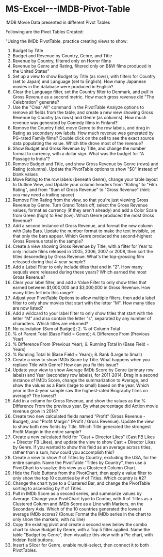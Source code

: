 # MS-Excel---IMDB-Pivot-Table

IMDB Movie Data presented in different Pivot Tables

Following are the Pivot Tables Created:

"Using the IMDb PivotTable, practice creating views to show:
1.	Budget by Title
2.	Budget and Revenue by Country, Genre, and Title
3.	Revenue by Country, filtered only on Horror films
4.	Revenue by Genre and Rating, filtered only on B&W films produced in the United States"	
5.	Set up a view to show Budget by Title (as rows), with filters for Country (set to Japan) and Language (set to English). How many Japanese movies in the database were produced in English?																									
6.	Clear the Language filter, set the Country filter to Denmark, and pull in Gross Revenue as a second metric. How much gross revenue did "The Celebration" generate?	
7.	Use the "Clear All" command in the PivotTable Analyze options to remove all fields from the table, and create a new view showing Gross Revenue by Country (as rows) and Genre (as columns). How much revenue was generated by Comedy films in Finland?																									
8.	Remove the Country field, move Genre to the row labels, and drag in Rating as secondary row labels. How much revenue was generated by PG-rated Family films? Double click on the cell to see the exact source data populating the value. Which title drove most of the revenue?																									
9.	Show Budget and Gross Revenue by Title, and change the number format to currency, with a dollar sign. What was the budget for "A Passage to India"?
10.	Remove Budget and Title, and show Gross Revenue by Genre (rows) and Rating (columns). Update the PivotTable options to show "$0" instead of blank values
11.	Move Rating to the row labels (beneath Genre), change your table layout to Outline View, and Update your column headers from "Rating" to "Film Rating", and from "Sum of Gross Revenue" to "Gross Revenue" (hint: you may need a trailing space)
12.	Remove Film Rating from the view, so that you're just viewing Gross Revenue by Genre. Turn Grand Totals off, select the Gross Revenue values, format as currency (if they aren't already) and add a Color Scale from Green (high) to Red (low). Which Genre produced the most Gross Revenue?
13.	Add a second instance of Gross Revenue, and format the new column with Data Bars. Update the number format to make the text invisible, so that only the bars appear. Which Genre produced the second-highest Gross Revenue total in the sample?
14.	Create a view showing Gross Revenue by Title, with a filter for Year to only include films released in 2005, 2006, 2007 or 2008, then sort the titles descending by Gross Revenue. What's the top-grossing film released during that 4-year sample?																							
15.	Add a Label Filter to only include titles that end in "2". How many sequels were released during these years? Which earned the most Gross Revenue?		
16.	Clear your label filter, and add a Value Filter to only show titles that earned between $1,000,000 and $3,000,000 in Gross Revenue. How many titles fell into this range?																							
17.	Adjust your PivotTable Options to allow multiple filters, then add a label filter to only show movies that start with the letter "M". How many titles are now listed?																							
18.	Add a wildcard to your label filter to only show titles that start with the letter "M" and also contain the letter "s", separated by any number of characters. Which titles are returned?																							
19.	No calculation (Sum of Budget); 2. % of Column Total
20.	% of Parent Total (Base Field = Genre); 4. Difference From (Previous Year)
21.	% Difference From (Previous Year); 6. Running Total In (Base Field = Years)
22.	% Running Total In (Base Field = Years); 8. Rank (Large to Small)
23.	Create a view to show IMDb Score by Title. What happens when you replace Title with Genre? How can you fix this issue?																							
24.	Update your view to show Average IMDb Score by Genre (primary row labels) and Year (secondary row labels), for 2011-2014. Drag in a second instance of IMDb Score, change the summarization to Average, and show the values as a Rank (large to small) based on the year. Which year in the 4-year sample saw the highest-rated Biography films on average? The lowest?																																			
25.	Add in a column for Gross Revenue, and show the values as the % Difference From the previous year. By what percentage did Action movie revenue grow in 2014?																																			
26.	Create two new calculated fields named "Profit" (Gross Revenue - Budget), and "Profit Margin" (Profit / Gross Revenue). Update the view to show both new fields by Title. Which Title generated the strongest Profit Margin in the entire sample?																																			
27.	Create a new calculated field for "Cast + Director Likes" (Cast FB Likes + Director FB Likes), and update the view to show Cast + Director Likes by Genre. If you wanted to show this field as an average across titles, rather than a sum, how could you accomplish this? 																														
28.	Create a view to show # of Titles by Country, excluding the USA, for the entire sample. Name the PivotTable "Titles by Country", then use a PivotChart to visualize this view as a Clustered Column Chart.
29.	Hide the Field Buttons from the PivotChart, then apply a value filter to only show the top 10 countries by # of Titles. Which country is #2?																																			
30.	Change the chart type to a Clustered Bar, and change the PivotTable sorting to ascending by # of Titles.																																			
31.	Pull in IMDb Score as a second series, and summarize values by Average. Change your PivotChart type to Combo, with # of Titles as a Clustered Column and IMDb Score as a Line with Markers, on the Secondary Axis. Which of the 10 countries generated the lowest average IMDb scores? (Bonus: Format the IMDb series in the chart to only show the markers, with no line)																																			
32.	Copy the existing pivot and create a second view below the combo chart to show Budget by Genre, with a Top 5 filter applied. Name the table "Budget by Genre", then visualize this view with a Pie chart, with hidden field buttons.																																			
33.	Insert a Slicer for Genre, enable multi-select, then connect it to both PivotTables. 																																			
